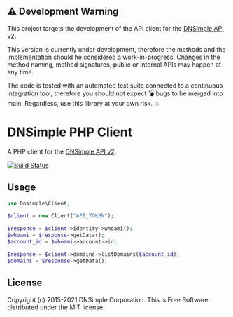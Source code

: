 ## :warning: Development Warning

This project targets the development of the API client for the [DNSimple API v2](https://developer.dnsimple.com/v2/).

This version is currently under development, therefore the methods and the implementation should he considered a work-in-progress. Changes in the method naming, method signatures, public or internal APIs may happen at any time.

The code is tested with an automated test suite connected to a continuous integration tool, therefore you should not expect :bomb: bugs to be merged into main. Regardless, use this library at your own risk. :boom:


# DNSimple PHP Client

A PHP client for the [DNSimple API v2](https://developer.dnsimple.com/v2/).

[![Build Status](https://travis-ci.com/dnsimple/dnsimple-php.svg?branch=main)](https://travis-ci.com/dnsimple/dnsimple-php)


## Usage

```php
use Dnsimple\Client;

$client = new Client("API_TOKEN");

$response = $client->identity->whoami();
$whoami = $response->getData();
$account_id = $whoami->account->id;

$response = $client->domains->listDomains($account_id);
$domains = $response->getData();
```


## License

Copyright (c) 2015-2021 DNSimple Corporation. This is Free Software distributed under the MIT license.
